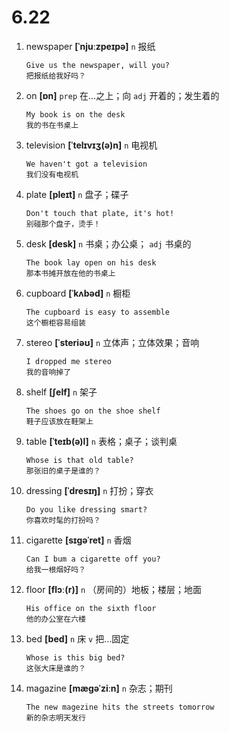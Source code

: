 # 6.22

1. newspaper **[ˈnjuːzpeɪpə]** `n` 报纸

   ```
   Give us the newspaper, will you?
   把报纸给我好吗？
   ```

2. on **[ɒn]** `prep` 在...之上；向 `adj` 开着的；发生着的

   ```
   My book is on the desk
   我的书在书桌上
   ```

3. television **[ˈtelɪvɪʒ(ə)n]** `n` 电视机

   ```
   We haven't got a television
   我们没有电视机
   ```

4. plate **[pleɪt]** `n` 盘子；碟子

   ```
   Don't touch that plate, it's hot!
   别碰那个盘子，烫手！
   ```

5. desk **[desk]** `n` 书桌；办公桌； `adj` 书桌的

   ```
   The book lay open on his desk
   那本书摊开放在他的书桌上
   ```

6. cupboard **[ˈkʌbəd]** `n` 橱柜

   ```
   The cupboard is easy to assemble
   这个橱柜容易组装
   ```

7. stereo **[ˈsteriəʊ]** `n` 立体声；立体效果；音响

   ```
   I dropped me stereo
   我的音响掉了
   ```

8. shelf **[ʃelf]** `n` 架子

   ```
   The shoes go on the shoe shelf
   鞋子应该放在鞋架上
   ```

9. table **[ˈteɪb(ə)l]** `n` 表格；桌子；谈判桌

   ```
   Whose is that old table?
   那张旧的桌子是谁的？
   ```

10. dressing **[ˈdresɪŋ]** `n` 打扮；穿衣

    ```
    Do you like dressing smart?
    你喜欢时髦的打扮吗？
    ```

11. cigarette **[sɪɡəˈret]** `n` 香烟

    ```
    Can I bum a cigarette off you?
    给我一根烟好吗？
    ```

12. floor **[flɔː(r)]** `n` （房间的）地板；楼层；地面

    ```
    His office on the sixth floor
    他的办公室在六楼
    ```

13. bed **[bed]** `n` 床 `v` 把...固定

    ```
    Whose is this big bed?
    这张大床是谁的？
    ```

14. magazine **[mæɡəˈziːn]** `n` 杂志；期刊
    ```
    The new magezine hits the streets tomorrow
    新的杂志明天发行
    ```
